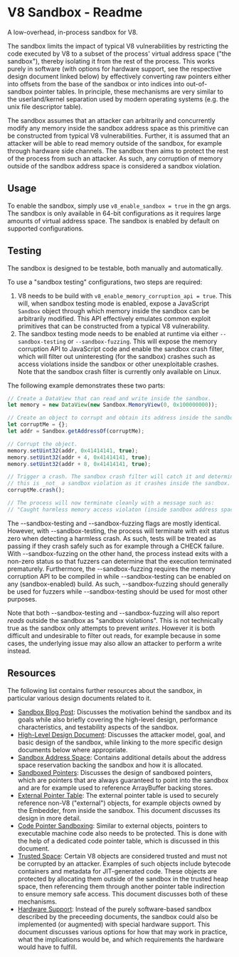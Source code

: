 # V8 Sandbox - Readme

A low-overhead, in-process sandbox for V8.

The sandbox limits the impact of typical V8 vulnerabilities by restricting the
code executed by V8 to a subset of the process' virtual address space ("the
sandbox"), thereby isolating it from the rest of the process. This works purely
in software (with options for hardware support, see the respective design
document linked below) by effectively converting raw pointers either into
offsets from the base of the sandbox or into indices into out-of-sandbox
pointer tables. In principle, these mechanisms are very similar to the
userland/kernel separation used by modern operating systems (e.g. the unix file
descriptor table).

The sandbox assumes that an attacker can arbitrarily and concurrently modify
any memory inside the sandbox address space as this primitive can be
constructed from typical V8 vulnerabilities. Further, it is assumed that an
attacker will be able to read memory outside of the sandbox, for example
through hardware side channels. The sandbox then aims to protect the rest of
the process from such an attacker. As such, any corruption of memory outside of
the sandbox address space is considered a sandbox violation.

## Usage

To enable the sandbox, simply use `v8_enable_sandbox = true` in the gn args.
The sandbox is only available in 64-bit configurations as it requires large
amounts of virtual address space. The sandbox is enabled by default on
supported configurations.

## Testing

The sandbox is designed to be testable, both manually and automatically.

To use a "sandbox testing" configurations, two steps are required:

1. V8 needs to be build with `v8_enable_memory_corruption_api = true`. This
   will, when sandbox testing mode is enabled, expose a JavaScript `Sandbox`
   object through which memory inside the sandbox can be arbitrarily modified.
   This API effectively emulates common exploit primitives that can be
   constructed from a typical V8 vulnerability.
2. The sandbox testing mode needs to be enabled at runtime via either
   `--sandbox-testing` or `--sandbox-fuzzing`. This will expose the memory
   corruption API to JavaScript code and enable the sandbox crash filter, which
   will filter out uninteresting (for the sandbox) crashes such as access
   violations inside the sandbox or other unexploitable crashes.
   Note that the sandbox crash filter is currently only available on Linux.

The following example demonstrates these two parts:

```JavaScript
// Create a DataView that can read and write inside the sandbox.
let memory = new DataView(new Sandbox.MemoryView(0, 0x100000000));

// Create an object to corrupt and obtain its address inside the sandbox.
let corruptMe = {};
let addr = Sandbox.getAddressOf(corruptMe);

// Corrupt the object.
memory.setUint32(addr, 0x41414141, true);
memory.setUint32(addr + 4, 0x41414141, true);
memory.setUint32(addr + 8, 0x41414141, true);

// Trigger a crash. The sandbox crash filter will catch it and determine that
// this is _not_ a sandbox violation as it crashes inside the sandbox.
corruptMe.crash();

// The process will now terminate cleanly with a message such as:
// "Caught harmless memory access violaton (inside sandbox address space). Exiting process..."
```

The --sandbox-testing and --sandbox-fuzzing flags are mostly identical.
However, with --sandbox-testing, the process will terminate with exit status
zero when detecting a harmless crash. As such, tests will be treated as passing
if they crash safely such as for example through a CHECK failure. With
--sandbox-fuzzing on the other hand, the process instead exits with a non-zero
status so that fuzzers can determine that the execution terminated prematurely.
Furthermore, the --sandbox-fuzzing requires the memory corruption API to be
compiled in while --sandbox-testing can be enabled on any (sandbox-enabled)
build. As such, --sandbox-fuzzing should generally be used for fuzzers while
--sandbox-testing should be used for most other purposes.

Note that both --sandbox-testing and --sandbox-fuzzing will also report _reads_
outside the sandbox as "sandbox violations". This is not technically true as
the sandbox only attempts to prevent _writes_. However it is both difficult and
undesirable to filter out reads, for example because in some cases, the
underlying issue may also allow an attacker to perform a write instead.

## Resources

The following list contains further resources about the sandbox, in particular
various design documents related to it.

* [Sandbox Blog Post](https://v8.dev/blog/sandbox):
  Discusses the motivation behind the sandbox and its goals while also briefly
  covering the high-level design, performance characteristics, and testability
  aspects of the sandbox.
* [High-Level Design Document](https://docs.google.com/document/d/1FM4fQmIhEqPG8uGp5o9A-mnPB5BOeScZYpkHjo0KKA8/edit?usp=sharing):
  Discusses the attacker model, goal, and basic design of the sandbox, while
  linking to the more specific design documents below where appropriate.
* [Sandbox Address Space](https://docs.google.com/document/d/1PM4Zqmlt8ac5O8UNQfY7fOsem-6MhbsB-vjFI-9XK6w/edit?usp=sharing):
  Contains additional details about the address space reservation backing the
  sandbox and how it is allocated.
* [Sandboxed Pointers](https://docs.google.com/document/d/1HSap8-J3HcrZvT7-5NsbYWcjfc0BVoops5TDHZNsnko/edit?usp=sharing):
  Discusses the design of sandboxed pointers, which are pointers that are
  always guaranteed to point into the sandbox and are for example used to
  reference ArrayBuffer backing stores.
* [External Pointer Table](https://docs.google.com/document/d/1V3sxltuFjjhp_6grGHgfqZNK57qfzGzme0QTk0IXDHk/edit?usp=sharing):
  The external pointer table is used to securely reference non-V8 ("external")
  objects, for example objects owned by the Embedder, from inside the sandbox.
  This document discusses its design in more detail.
* [Code Pointer Sandboxing](https://docs.google.com/document/d/1CPs5PutbnmI-c5g7e_Td9CNGh5BvpLleKCqUnqmD82k/edit?usp=sharing):
  Similar to external objects, pointers to executable machine code also needs
  to be protected. This is done with the help of a dedicated code pointer
  table, which is discussed in this document.
* [Trusted Space](https://docs.google.com/document/d/1IrvzL4uX_Zv0k2Iakdp_q_z33bj-qlYF5IesGpXW0fM/edit?usp=sharing):
  Certain V8 objects are considered trusted and must not be corrupted by an
  attacker. Examples of such objects include bytecode containers and metadata
  for JIT-generated code. These objects are protected by allocating them
  outside of the sandbox in the trusted heap space, then referencing them
  through another pointer table indirection to ensure memory safe access. This
  document discusses both of these mechanisms.
* [Hardware Support](https://docs.google.com/document/d/12MsaG6BYRB-jQWNkZiuM3bY8X2B2cAsCMLLdgErvK4c/edit?usp=sharing):
  Instead of the purely software-based sandbox described by the preceeding
  documents, the sandbox could also be implemented (or augmented) with special
  hardware support. This document discusses various options for how that may
  work in practice, what the implications would be, and which requirements the
  hardware would have to fulfill.
